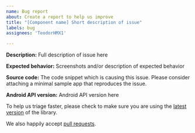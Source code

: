 ```yaml
---
name: Bug report
about: Create a report to help us improve
title: "[Component name] Short description of issue"
labels: bug
assignees: 'TeodorHMX1'

---
```


**Description:** Full description of issue here

**Expected behavior:** Screenshots and/or description of expected behavior

**Source code:** The code snippet which is causing this issue. Please consider attaching a minimal sample app that reproduces the issue.

**Android API version:** Android API version here

To help us triage faster, please check to make sure you are using the [latest version](https://github.com/zeoflow/flow-kit/releases) of the library.

We also happily accept [pull requests](https://github.com/zeoflow/flow-kit/pulls).
